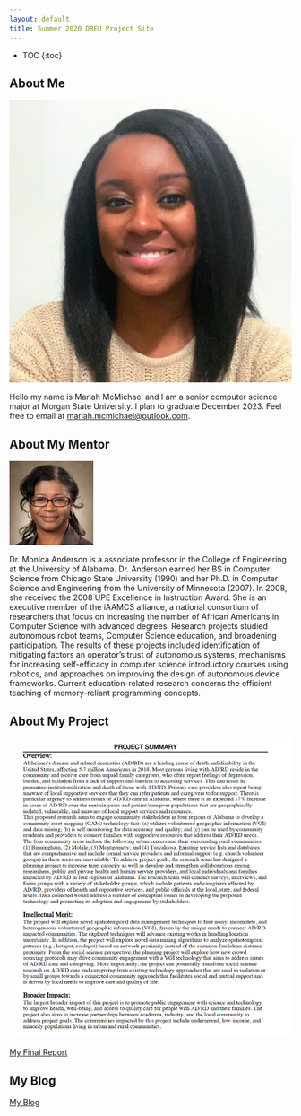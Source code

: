 ```yaml
---
layout: default
title: Summer 2020 DREU Project Site
---
```


* TOC
{:toc}

## About Me

![mariahheadshot](/images/mariahheadshot.jpg)

Hello my name is Mariah McMichael and I am a senior computer science major at Morgan State University. I plan to graduate December 2023. Feel free to email at mariah.mcmichael@outlook.com. 

## About My Mentor

![Anderson-Herzog_Monica](/images/Anderson-Herzog_Monica.jpg)

Dr. Monica Anderson is a associate professor in the College of Engineering at the University of Alabama. Dr. Anderson earned her BS in Computer Science from Chicago State University (1990) and her Ph.D. in Computer Science and Engineering from the University of Minnesota (2007). In 2008, she received the 2008 UPE Excellence in Instruction Award. She is an executive member of the iAAMCS alliance, a national consortium of researchers that focus on increasing the number of African Americans in Computer Science with advanced degrees. Research projects studied autonomous robot teams, Computer Science education, and broadening participation. The results of these projects included identification of mitigating factors an operator’s trust of autonomous systems, mechanisms for increasing self-efficacy in computer science introductory courses using robotics, and approaches on improving the design of autonomous device frameworks.  Current education-related research concerns the efficient teaching of memory-reliant programming concepts.

## About My Project

![uaprojectsummary](/images/uaprojectsummary.png)

[My Final Report](files/finalreport.pdf)

## My Blog

[My Blog](blog.html)
